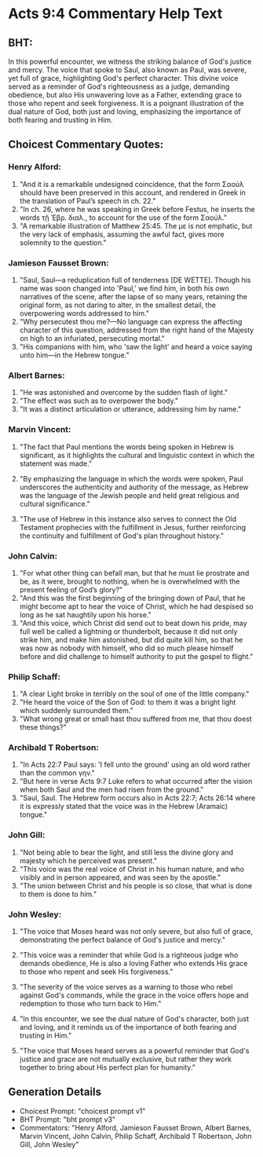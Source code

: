# Acts 9:4 Commentary Help Text

## BHT:
In this powerful encounter, we witness the striking balance of God's justice and mercy. The voice that spoke to Saul, also known as Paul, was severe, yet full of grace, highlighting God's perfect character. This divine voice served as a reminder of God's righteousness as a judge, demanding obedience, but also His unwavering love as a Father, extending grace to those who repent and seek forgiveness. It is a poignant illustration of the dual nature of God, both just and loving, emphasizing the importance of both fearing and trusting in Him.

## Choicest Commentary Quotes:
### Henry Alford:
1. "And it is a remarkable undesigned coincidence, that the form Σαούλ should have been preserved in this account, and rendered in Greek in the translation of Paul’s speech in ch. 22."
2. "In ch. 26, where he was speaking in Greek before Festus, he inserts the words τῇ Ἑβρ. διαλ., to account for the use of the form Σαούλ."
3. "A remarkable illustration of Matthew 25:45. The με is not emphatic, but the very lack of emphasis, assuming the awful fact, gives more solemnity to the question."

### Jamieson Fausset Brown:
1. "Saul, Saul—a reduplication full of tenderness [DE WETTE]. Though his name was soon changed into 'Paul,' we find him, in both his own narratives of the scene, after the lapse of so many years, retaining the original form, as not daring to alter, in the smallest detail, the overpowering words addressed to him."
2. "Why persecutest thou me?—No language can express the affecting character of this question, addressed from the right hand of the Majesty on high to an infuriated, persecuting mortal."
3. "His companions with him, who 'saw the light' and heard a voice saying unto him—in the Hebrew tongue."

### Albert Barnes:
1. "He was astonished and overcome by the sudden flash of light."
2. "The effect was such as to overpower the body."
3. "It was a distinct articulation or utterance, addressing him by name."

### Marvin Vincent:
1. "The fact that Paul mentions the words being spoken in Hebrew is significant, as it highlights the cultural and linguistic context in which the statement was made." 

2. "By emphasizing the language in which the words were spoken, Paul underscores the authenticity and authority of the message, as Hebrew was the language of the Jewish people and held great religious and cultural significance." 

3. "The use of Hebrew in this instance also serves to connect the Old Testament prophecies with the fulfillment in Jesus, further reinforcing the continuity and fulfillment of God's plan throughout history."

### John Calvin:
1. "For what other thing can befall man, but that he must lie prostrate and be, as it were, brought to nothing, when he is overwhelmed with the present feeling of God’s glory?"
2. "And this was the first beginning of the bringing down of Paul, that he might become apt to hear the voice of Christ, which he had despised so long as he sat haughtily upon his horse."
3. "And this voice, which Christ did send out to beat down his pride, may full well be called a lightning or thunderbolt, because it did not only strike him, and make him astonished, but did quite kill him, so that he was now as nobody with himself, who did so much please himself before and did challenge to himself authority to put the gospel to flight."

### Philip Schaff:
1. "A clear Light broke in terribly on the soul of one of the little company."
2. "He heard the voice of the Son of God: to them it was a bright light which suddenly surrounded them."
3. "What wrong great or small hast thou suffered from me, that thou doest these things?"

### Archibald T Robertson:
1. "In Acts 22:7 Paul says: 'I fell unto the ground' using an old word rather than the common γην." 
2. "But here in verse Acts 9:7 Luke refers to what occurred after the vision when both Saul and the men had risen from the ground."
3. "Saul, Saul. The Hebrew form occurs also in Acts 22:7; Acts 26:14 where it is expressly stated that the voice was in the Hebrew (Aramaic) tongue."

### John Gill:
1. "Not being able to bear the light, and still less the divine glory and majesty which he perceived was present."
2. "This voice was the real voice of Christ in his human nature, and who visibly and in person appeared, and was seen by the apostle."
3. "The union between Christ and his people is so close, that what is done to them is done to him."

### John Wesley:
1. "The voice that Moses heard was not only severe, but also full of grace, demonstrating the perfect balance of God's justice and mercy."

2. "This voice was a reminder that while God is a righteous judge who demands obedience, He is also a loving Father who extends His grace to those who repent and seek His forgiveness."

3. "The severity of the voice serves as a warning to those who rebel against God's commands, while the grace in the voice offers hope and redemption to those who turn back to Him."

4. "In this encounter, we see the dual nature of God's character, both just and loving, and it reminds us of the importance of both fearing and trusting in Him."

5. "The voice that Moses heard serves as a powerful reminder that God's justice and grace are not mutually exclusive, but rather they work together to bring about His perfect plan for humanity."


## Generation Details
- Choicest Prompt: "choicest prompt v1"
- BHT Prompt: "bht prompt v3"
- Commentators: "Henry Alford, Jamieson Fausset Brown, Albert Barnes, Marvin Vincent, John Calvin, Philip Schaff, Archibald T Robertson, John Gill, John Wesley"
